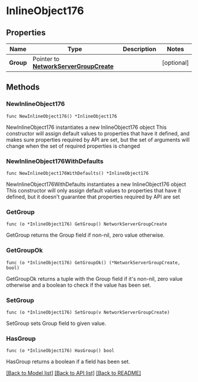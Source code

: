 # InlineObject176

## Properties

Name | Type | Description | Notes
------------ | ------------- | ------------- | -------------
**Group** | Pointer to [**NetworkServerGroupCreate**](networkServerGroupCreate.md) |  | [optional] 

## Methods

### NewInlineObject176

`func NewInlineObject176() *InlineObject176`

NewInlineObject176 instantiates a new InlineObject176 object
This constructor will assign default values to properties that have it defined,
and makes sure properties required by API are set, but the set of arguments
will change when the set of required properties is changed

### NewInlineObject176WithDefaults

`func NewInlineObject176WithDefaults() *InlineObject176`

NewInlineObject176WithDefaults instantiates a new InlineObject176 object
This constructor will only assign default values to properties that have it defined,
but it doesn't guarantee that properties required by API are set

### GetGroup

`func (o *InlineObject176) GetGroup() NetworkServerGroupCreate`

GetGroup returns the Group field if non-nil, zero value otherwise.

### GetGroupOk

`func (o *InlineObject176) GetGroupOk() (*NetworkServerGroupCreate, bool)`

GetGroupOk returns a tuple with the Group field if it's non-nil, zero value otherwise
and a boolean to check if the value has been set.

### SetGroup

`func (o *InlineObject176) SetGroup(v NetworkServerGroupCreate)`

SetGroup sets Group field to given value.

### HasGroup

`func (o *InlineObject176) HasGroup() bool`

HasGroup returns a boolean if a field has been set.


[[Back to Model list]](../README.md#documentation-for-models) [[Back to API list]](../README.md#documentation-for-api-endpoints) [[Back to README]](../README.md)


